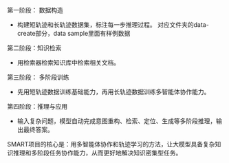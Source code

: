 第一阶段： 数据构造
- 构建短轨迹和长轨迹数据集，标注每一步推理过程。
对应文件夹的data-create部分，data sample里面有样例数据

第二阶段：知识检索
- 用检索器检索知识库中检索相关文档。

第三阶段： 多阶段训练
- 先用短轨迹数据训练基础能力，再用长轨迹数据训练多智能体协作能力。

第四阶段：推理与应用
- 输入复杂问题，模型自动完成意图重构、检索、定位、生成等多阶段推理，输出最终答案。

SMART项目的核心是：用多智能体协作和轨迹学习的方法，让大模型具备复杂知识推理和多阶段任务协作能力，从而更好地解决知识密集型任务。
